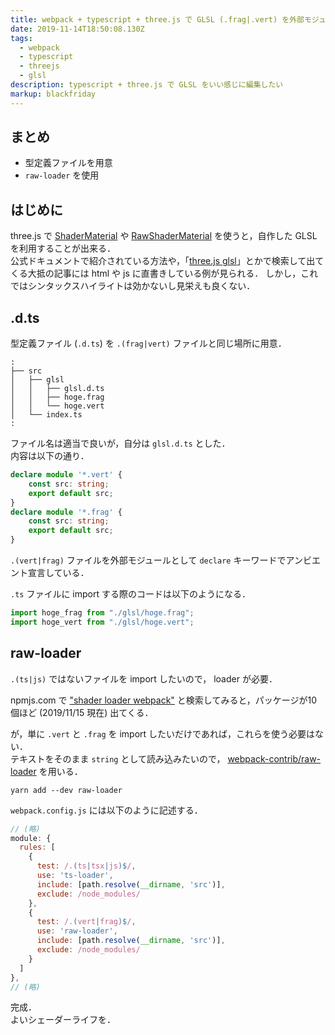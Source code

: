 ```yaml
---
title: webpack + typescript + three.js で GLSL (.frag|.vert) を外部モジュールとして import する
date: 2019-11-14T18:50:08.130Z
tags:
  - webpack
  - typescript
  - threejs
  - glsl
description: typescript + three.js で GLSL をいい感じに編集したい
markup: blackfriday
---
```

## まとめ

 - 型定義ファイルを用意
 - `raw-loader` を使用


## はじめに
three.js で [ShaderMaterial](https://threejs.org/docs/#api/en/materials/ShaderMaterial) や [RawShaderMaterial](https://threejs.org/docs/#api/en/materials/RawShaderMaterial) を使うと，自作した GLSL を利用することが出来る．  
公式ドキュメントで紹介されている方法や，「[three.js glsl](https://lmgtfy.com/?q=three.js+glsl&s=g)」とかで検索して出てくる大抵の記事には html や js に直書きしている例が見られる．
しかし，これではシンタックスハイライトは効かないし見栄えも良くない．


## .d.ts

型定義ファイル (`.d.ts`) を `.(frag|vert)` ファイルと同じ場所に用意． 
```
:
├── src
│   ├── glsl
│   │   ├── glsl.d.ts
│   │   ├── hoge.frag
│   │   └── hoge.vert
│   └── index.ts
:
```
 
ファイル名は適当で良いが，自分は `glsl.d.ts` とした．  
内容は以下の通り．
```ts
declare module '*.vert' {
    const src: string;
    export default src;
}
declare module '*.frag' {
    const src: string;
    export default src;
}
```
`.(vert|frag)` ファイルを外部モジュールとして `declare` キーワードでアンビエント宣言している．

`.ts` ファイルに import する際のコードは以下のようになる．
```ts
import hoge_frag from "./glsl/hoge.frag";
import hoge_vert from "./glsl/hoge.vert";
```

## raw-loader

`.(ts|js)` ではないファイルを import したいので， loader が必要．

npmjs.com で ["shader loader webpack"](https://www.npmjs.com/search?q=shader%20loader%20webpack) と検索してみると，パッケージが10個ほど (2019/11/15 現在) 出てくる．  

が，単に `.vert` と `.frag` を import したいだけであれば，これらを使う必要はない．   
テキストをそのまま `string` として読み込みたいので， [webpack-contrib/raw-loader](https://github.com/webpack-contrib/raw-loader) を用いる．

```shell
yarn add --dev raw-loader
```

`webpack.config.js` には以下のように記述する．
```js
// (略)
module: {
  rules: [
    {
      test: /.(ts|tsx|js)$/,
      use: 'ts-loader',
      include: [path.resolve(__dirname, 'src')],
      exclude: /node_modules/
    },
    {
      test: /.(vert|frag)$/,
      use: 'raw-loader',
      include: [path.resolve(__dirname, 'src')],
      exclude: /node_modules/
    }
  ]
},
// (略)
```

完成．  
よいシェーダーライフを．
